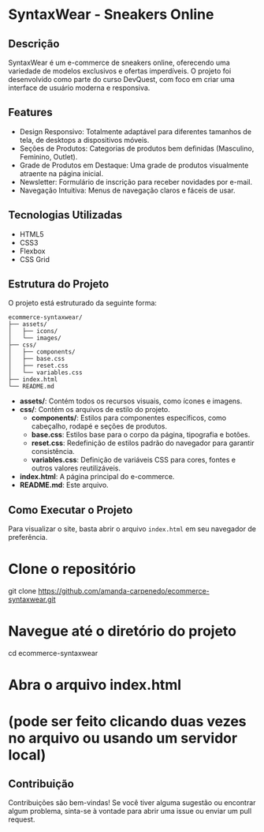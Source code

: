 # SyntaxWear - Sneakers Online

## Descrição

SyntaxWear é um e-commerce de sneakers online, oferecendo uma variedade de modelos exclusivos e ofertas imperdíveis. O projeto foi desenvolvido como parte do curso DevQuest, com foco em criar uma interface de usuário moderna e responsiva.

## Features

- Design Responsivo: Totalmente adaptável para diferentes tamanhos de tela, de desktops a dispositivos móveis.
- Seções de Produtos: Categorias de produtos bem definidas (Masculino, Feminino, Outlet).
- Grade de Produtos em Destaque: Uma grade de produtos visualmente atraente na página inicial.
- Newsletter: Formulário de inscrição para receber novidades por e-mail.
- Navegação Intuitiva: Menus de navegação claros e fáceis de usar.

## Tecnologias Utilizadas

- HTML5
- CSS3
- Flexbox
- CSS Grid

## Estrutura do Projeto

O projeto está estruturado da seguinte forma:

```
ecommerce-syntaxwear/
├── assets/
│   ├── icons/
│   └── images/
├── css/
│   ├── components/
│   ├── base.css
│   ├── reset.css
│   └── variables.css
├── index.html
└── README.md
```

- **assets/**: Contém todos os recursos visuais, como ícones e imagens.
- **css/**: Contém os arquivos de estilo do projeto.
  - **components/**: Estilos para componentes específicos, como cabeçalho, rodapé e seções de produtos.
  - **base.css**: Estilos base para o corpo da página, tipografia e botões.
  - **reset.css**: Redefinição de estilos padrão do navegador para garantir consistência.
  - **variables.css**: Definição de variáveis CSS para cores, fontes e outros valores reutilizáveis.
- **index.html**: A página principal do e-commerce.
- **README.md**: Este arquivo.

## Como Executar o Projeto

Para visualizar o site, basta abrir o arquivo `index.html` em seu navegador de preferência.


# Clone o repositório
git clone https://github.com/amanda-carpenedo/ecommerce-syntaxwear.git

# Navegue até o diretório do projeto
cd ecommerce-syntaxwear

# Abra o arquivo index.html
# (pode ser feito clicando duas vezes no arquivo ou usando um servidor local)


## Contribuição

Contribuições são bem-vindas! Se você tiver alguma sugestão ou encontrar algum problema, sinta-se à vontade para abrir uma issue ou enviar um pull request.
